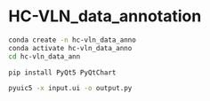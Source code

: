 # HC-VLN_data_annotation

```bash
conda create -n hc-vln_data_anno
conda activate hc-vln_data_anno
cd hc-vln_data_ann
```

```bash
pip install PyQt5 PyQtChart
```
```bash
pyuic5 -x input.ui -o output.py
```